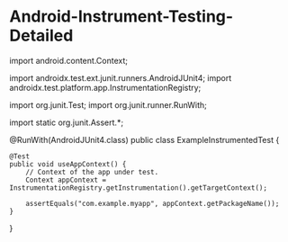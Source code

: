 # Android-Instrument-Testing-Detailed

import android.content.Context;

import androidx.test.ext.junit.runners.AndroidJUnit4;
import androidx.test.platform.app.InstrumentationRegistry;

import org.junit.Test;
import org.junit.runner.RunWith;

import static org.junit.Assert.*;

@RunWith(AndroidJUnit4.class)
public class ExampleInstrumentedTest {

    @Test
    public void useAppContext() {
        // Context of the app under test.
        Context appContext = InstrumentationRegistry.getInstrumentation().getTargetContext();

        assertEquals("com.example.myapp", appContext.getPackageName());
    }
}
